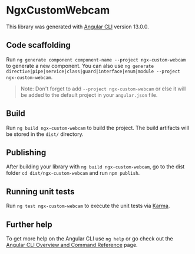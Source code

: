 # NgxCustomWebcam

This library was generated with [Angular CLI](https://github.com/angular/angular-cli) version 13.0.0.

## Code scaffolding

Run `ng generate component component-name --project ngx-custom-webcam` to generate a new component. You can also use `ng generate directive|pipe|service|class|guard|interface|enum|module --project ngx-custom-webcam`.
> Note: Don't forget to add `--project ngx-custom-webcam` or else it will be added to the default project in your `angular.json` file. 

## Build

Run `ng build ngx-custom-webcam` to build the project. The build artifacts will be stored in the `dist/` directory.

## Publishing

After building your library with `ng build ngx-custom-webcam`, go to the dist folder `cd dist/ngx-custom-webcam` and run `npm publish`.

## Running unit tests

Run `ng test ngx-custom-webcam` to execute the unit tests via [Karma](https://karma-runner.github.io).

## Further help

To get more help on the Angular CLI use `ng help` or go check out the [Angular CLI Overview and Command Reference](https://angular.io/cli) page.
